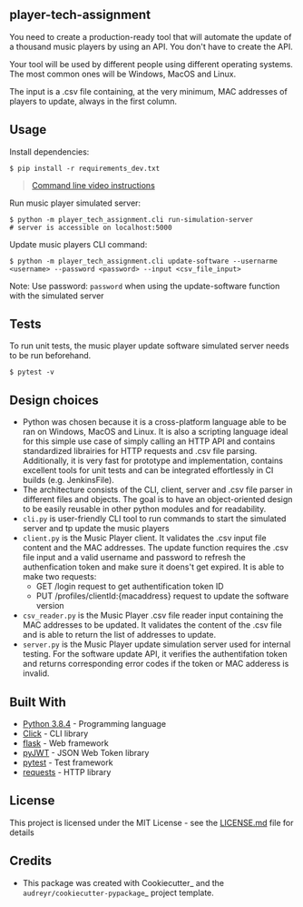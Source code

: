 ## player-tech-assignment

You need to create a production-ready tool that will automate the update of a thousand music players by using an API. You don't have to create the API.

Your tool will be used by different people using different operating systems. The most common ones will be Windows, MacOS and Linux.

The input is a .csv file containing, at the very minimum, MAC addresses of players to update, always in the first column.

## Usage
Install dependencies:
```
$ pip install -r requirements_dev.txt
```

> [Command line video instructions](https://s1.gifyu.com/images/download52694b6991746c2c.gif) 

Run music player simulated server:
```
$ python -m player_tech_assignment.cli run-simulation-server
# server is accessible on localhost:5000
```

Update music players CLI command:
```
$ python -m player_tech_assignment.cli update-software --usernarme <username> --password <password> --input <csv_file_input>
```
Note: Use password: ``password`` when using the update-software function with the simulated server

## Tests
To run unit tests, the music player update software simulated server needs to be run beforehand.
```
$ pytest -v
```

## Design choices
* Python was chosen because it is a cross-platform language able to be ran on Windows, MacOS and Linux. It is also a scripting language ideal for this simple use case of simply calling an HTTP API and contains standardized librairies for HTTP requests and .csv file parsing. Additionally, it is very fast for prototype and implementation, contains excellent tools for unit tests and can be integrated effortlessly in CI builds (e.g. JenkinsFile).
* The architecture consists of the CLI, client, server and .csv file parser in different files and objects. The goal is to have an object-oriented design to be easily reusable in other python modules and for readability.
* ``cli.py`` is user-friendly CLI tool to run commands to start the simulated server and tp update the music players
* ``client.py`` is the Music Player client. It validates the .csv input file content and the MAC addresses. The update function requires the .csv file input and a valid username and password to refresh the authenfication token and make sure it doens't get expired. It is able to make two requests:
    *  GET /login request to get authentification token ID
    *  PUT /profiles/clientId:{macaddress} request to update the software version
* ``csv_reader.py`` is the Music Player .csv file reader input containing the MAC addresses to be updated. It validates the content of the .csv file and is able to return the list of addresses to update.
* ``server.py`` is the Music Player update simulation server used for internal testing. For the software update API, it verifies the authentifation token and returns corresponding error codes if the token or MAC adderess is invalid.

## Built With

* [Python 3.8.4](https://www.python.org/downloads/release/python-384/) - Programming language
* [Click](https://github.com/pallets/click) - CLI library
* [flask](https://github.com/pallets/flask) - Web framework
* [pyJWT](https://github.com/jpadilla/pyjwt) - JSON Web Token library
* [pytest](https://github.com/pytest-dev/pytest) - Test framework
* [requests](https://github.com/psf/requests) - HTTP library

## License

This project is licensed under the MIT License - see the [LICENSE.md](LICENSE.md) file for details

## Credits

* This package was created with Cookiecutter_ and the `audreyr/cookiecutter-pypackage`_ project template.
